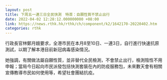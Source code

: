 ```yaml
---
layout: post
title: 下周五一連三日全民快測　特首：自願性質不禁止出行
date: 2022-04-02 12:28:12.000000000 +08:00
link: https://news.rthk.hk/rthk/ch/component/k2/1642170-20220402.htm
categories: rthk
---
```


行政長官林鄭月娥要求，全港市民在本月8至10日、一連3日，自行進行快速抗原測試，以期了解本港目前新冠病毒感染情況。

她強調，有關做法屬自願性質，並非替代全民檢測，不會禁止出行，檢測陰性不用申報；當局今日起向市民派發包括快測套裝在內的防疫服務包，未來數天會有相關宣傳教導市民如何使用等，希望社會團結抗疫。

